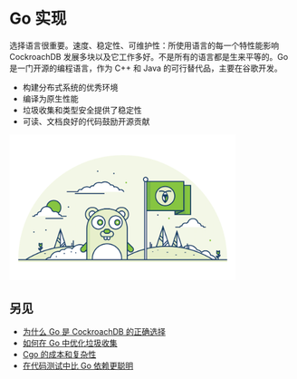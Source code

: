 # Go 实现

选择语言很重要。速度、稳定性、可维护性：所使用语言的每一个特性能影响 CockroachDB 发展多块以及它工作多好。不是所有的语言都是生来平等的。Go 是一门开源的编程语言，作为 C++ 和 Java 的可行替代品，主要在谷歌开发。

-   构建分布式系统的优秀环境
-   编译为原生性能
-   垃圾收集和类型安全提供了稳定性
-   可读、文档良好的代码鼓励开源贡献

<img src='../images/2go-implementation.png' alt="CockroachDB is built in Go" style="width: 400px" />

## 另见

- [为什么 Go 是 CockroachDB 的正确选择](https://www.cockroachlabs.com/blog/why-go-was-the-right-choice-for-cockroachdb/)
- [如何在 Go 中优化垃圾收集](https://www.cockroachlabs.com/blog/how-to-optimize-garbage-collection-in-go/)
- [Cgo 的成本和复杂性](https://www.cockroachlabs.com/blog/the-cost-and-complexity-of-cgo/)
- [在代码测试中比 Go 依赖更聪明](https://www.cockroachlabs.com/blog/outsmarting-go-dependencies-testing-code/)
